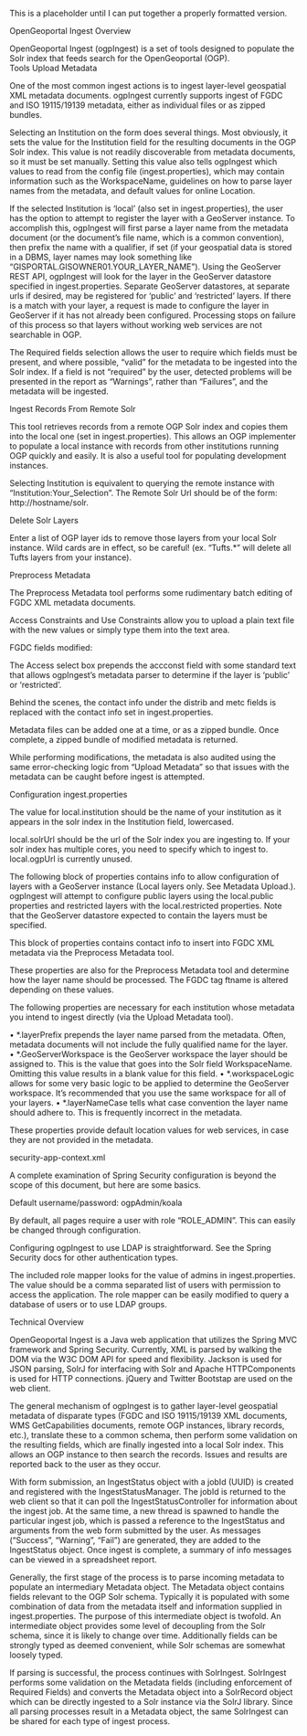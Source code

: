 This is a placeholder until I can put together a properly formatted version.

OpenGeoportal Ingest
Overview

OpenGeoportal Ingest (ogpIngest) is a set of tools designed to populate the Solr index that feeds search for the OpenGeoportal (OGP).  
Tools
Upload Metadata

One of the most common ingest actions is to ingest layer-level geospatial XML metadata documents.  ogpIngest currently supports ingest of FGDC and ISO 19115/19139 metadata, either as individual files or as zipped bundles.
 
Selecting an Institution on the form does several things.  Most obviously, it sets the value for the Institution field for the resulting documents in the OGP Solr index.  This value is not readily discoverable from metadata documents, so it must be set manually.  Setting this value also tells ogpIngest which values to read from the config file (ingest.properties), which may contain information such as the WorkspaceName, guidelines on how to parse layer names from the metadata, and default values for online Location.

If the selected Institution is ‘local’ (also set in ingest.properties), the user has the option to attempt to register the layer with a GeoServer instance.  To accomplish this, ogpIngest will first parse a layer name from the metadata document (or the document’s file name, which is a common convention), then prefix the name with a qualifier, if set (if your geospatial data is stored in a DBMS, layer names may look something like “GISPORTAL.GISOWNER01.YOUR_LAYER_NAME”).  Using the GeoServer REST API, ogpIngest will look for the layer in the GeoServer datastore specified in ingest.properties.  Separate GeoServer datastores, at separate urls if desired, may be registered for ‘public’ and ‘restricted’ layers.  If there is a match with your layer, a request is made to configure the layer in GeoServer if it has not already been configured.  Processing stops on failure of this process so that layers without working web services are not searchable in OGP.

The Required fields selection allows the user to require which fields must be present, and where possible, “valid” for the metadata to be ingested into the Solr index.  If a field is not “required” by the user, detected problems will be presented in the report as “Warnings”, rather than “Failures”, and the metadata will be ingested.

Ingest Records From Remote Solr
 
This tool retrieves records from a remote OGP Solr index and copies them into the local one (set in ingest.properties).  This allows an OGP implementer to populate a local instance with records from other institutions running OGP quickly and easily.  It is also a useful tool for populating development instances.

Selecting Institution is equivalent to querying the remote instance with “Institution:Your_Selection”.  The Remote Solr Url should be of the form: http://hostname/solr.

Delete Solr Layers
 
Enter a list of OGP layer ids to remove those layers from your local Solr instance.  Wild cards are in effect, so be careful! (ex. “Tufts.*” will delete all Tufts layers from your instance).


Preprocess Metadata

The Preprocess Metadata tool performs some rudimentary batch editing of FGDC XML metadata documents.

Access Constraints and Use Constraints allow you to upload a plain text file with the new values or simply type them into the text area.  		

FGDC fields modified:

The Access select box prepends the accconst field with some standard text that allows ogpIngest’s metadata parser to determine if the layer is ‘public’ or ‘restricted’.

Behind the scenes, the contact info under the distrib and metc fields is replaced with the contact info set in  ingest.properties.

Metadata files can be added one at a time, or as a zipped bundle.  Once complete, a zipped bundle of modified metadata is returned. 

 

While performing modifications, the metadata is also audited using the same error-checking logic from “Upload Metadata” so that issues with the metadata can be caught before ingest is attempted.


Configuration
ingest.properties

The value for local.institution should be the name of your institution as it appears in the solr index in the Institution field, lowercased.



local.solrUrl should be the url of the Solr index you are ingesting to.  If your solr index has multiple cores, you need to specify which to ingest to. local.ogpUrl is currently unused.

The following block of properties contains info to allow configuration of layers with a GeoServer instance (Local layers only.  See Metadata Upload.).  ogpIngest will attempt to configure public layers using the local.public properties and restricted layers with the local.restricted properties.  Note that the GeoServer datastore expected to contain the layers must be specified.

This block of properties contains contact info to insert into FGDC XML metadata via the Preprocess Metadata tool.


These properties are also for the Preprocess Metadata tool and determine how the layer name should be processed.  The FGDC tag ftname is altered depending on these values.


The following properties are necessary for each institution whose metadata you intend to ingest directly (via the Upload Metadata tool).  

•	*.layerPrefix prepends the layer name parsed from the metadata.  Often, metadata documents will not include the fully qualified name for the layer.  
•	*.GeoServerWorkspace is the GeoServer workspace the layer should be assigned to. This is the value that goes into the Solr field WorkspaceName.  Omitting this value results in a blank value for this field.
•	*.workspaceLogic allows for some very basic logic to be applied to determine the GeoServer workspace.  It’s recommended that you use the same workspace for all of your layers.
•	*.layerNameCase tells what case convention the layer name should adhere to.  This is frequently incorrect in the metadata.




These properties provide default location values for web services, in case they are not provided in the metadata.




security-app-context.xml

A complete examination of Spring Security configuration is beyond the scope of this document, but here are some basics. 

Default username/password: ogpAdmin/koala

By default, all pages require a user with role “ROLE_ADMIN”.  This can easily be changed through configuration.

Configuring ogpIngest to use LDAP is straightforward. See the Spring Security docs for other authentication types.

The included role mapper looks for the value of admins in ingest.properties.  The value should be a comma separated list of users with permission to access the application.  The role mapper can be easily modified to query a database of users or to use LDAP groups.


Technical Overview

OpenGeoportal Ingest is a Java web application that utilizes the Spring MVC framework and Spring Security. Currently, XML is parsed by walking the DOM via the W3C DOM API for speed and flexibility. Jackson is used for JSON parsing, SolrJ for interfacing with Solr and Apache HTTPComponents is used for HTTP connections. jQuery and Twitter Bootstap are used on the web client.

The general mechanism of ogpIngest is to gather layer-level geospatial metadata of disparate types (FGDC and ISO 19115/19139 XML documents, WMS GetCapabilities documents, remote OGP instances, library records, etc.), translate these to a common schema, then perform some validation on the resulting fields, which are finally ingested into a local Solr index. This allows an OGP instance to then search the records.  Issues and results are reported back to the user as they occur.

With form submission, an IngestStatus object with a jobId (UUID) is created and registered with the IngestStatusManager.  The jobId is returned to the web client so that it can poll the IngestStatusController for information about the ingest job.  At the same time, a new thread is spawned to handle the particular ingest job, which is passed a reference to the IngestStatus and arguments from the web form submitted by the user.  As messages (“Success”, “Warning”, “Fail”) are generated, they are added to the IngestStatus object.  Once ingest is complete, a summary of info messages can be viewed in a spreadsheet report.

Generally, the first stage of the process is to parse incoming metadata to populate an intermediary Metadata object.  The Metadata object contains fields relevant to the OGP Solr schema.  Typically it is populated with some combination of data from the metadata itself and information supplied in ingest.properties. The purpose of this intermediate object is twofold. An intermediate object provides some level of decoupling from the Solr schema, since it is likely to change over time.  Additionally fields can be strongly typed as deemed convenient, while Solr schemas are somewhat loosely typed.

If parsing is successful, the process continues with SolrIngest.  SolrIngest performs some validation on the Metadata fields (including enforcement of Required Fields) and converts the Metadata object into a SolrRecord object which can be directly ingested to a Solr instance via the SolrJ library.  Since all parsing processes result in a Metadata object, the same SolrIngest can be shared for each type of ingest process.




